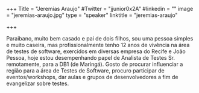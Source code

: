 +++
Title = "Jeremias Araujo"
#Twitter = "jjunior0x2A"
#linkedin = "" 
image = "jeremias-araujo.jpg"
type = "speaker"
linktitle = "jeremias-araujo"

+++

Paraibano, muito bem casado e pai de dois filhos, sou uma pessoa simples e muito caseira, mas profissionalmente tenho 12 anos de vivência na área de testes de software, exercidos em diversas empresa do Recife e João Pessoa, hoje estou desempenhando papel de Analista de Testes Sr. remotamente, para a DB1 (de Maringá). Gosto de procurar influenciar a região para a área de Testes de Software, procuro participar de eventos/workshops, dar aulas e grupos de desenvolvedores a fim de evangelizar sobre testes.